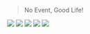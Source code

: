 > No Event, Good Life!

[![](https://img.shields.io/badge/Twitter-1D9BF0?&logo=twitter&logoColor=white)](https://twitter.com/kuipuru)
[![](https://img.shields.io/badge/Discord-5865F2?&logo=discord&logoColor=white)](https://discordapp.com/users/342555783155941378)
[![](https://img.shields.io/badge/Figma-F24E1E?&logo=figma&logoColor=white)](https://www.figma.com/@quiple)
[![](https://img.shields.io/badge/Steam-000000?&logo=steam&logoColor=white)](https://open.spotify.com/user/nbkx34piq6kbwbb6zfbqdfgro)
[![](https://img.shields.io/badge/Spotify-1DB954?&logo=spotify&logoColor=white)](https://open.spotify.com/user/nbkx34piq6kbwbb6zfbqdfgro)
